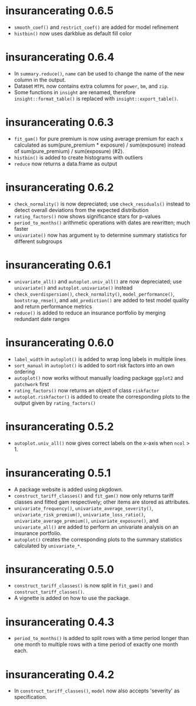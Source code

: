 # insurancerating 0.6.5

* `smooth_coef()` and `restrict_coef()` are added for model refinement
* `histbin()` now uses darkblue as default fill color 

# insurancerating 0.6.4

* In `summary.reduce()`, `name` can be used to change the name of the new column in the output.
* Dataset `MTPL` now contains extra columns for `power`, `bm`, and `zip`. 
* Some functions in `insight` are renamed, therefore `insight::format_table()` is replaced with `insight::export_table()`.

# insurancerating 0.6.3

* `fit_gam()` for pure premium is now using average premium for each x calculated as sum(pure_premium * exposure) / sum(exposure) instead of sum(pure_premium) / sum(exposure) (#2).
* `histbin()` is added to create histograms with outliers
* `reduce` now returns a data.frame as output 

# insurancerating 0.6.2

* `check_normality()` is now depreciated; use `check_residuals()` instead to detect overall deviations from the expected distribution
* `rating_factors()` now shows significance stars for p-values
* `period_to_months()` arithmetic operations with dates are rewritten; much faster
* `univariate()` now has argument `by` to determine summary statistics for different subgroups 

# insurancerating 0.6.1

* `univariate_all()` and `autoplot.univ_all()` are now depreciated; use `univariate()` and `autoplot.univariate()` instead
* `check_overdispersion()`, `check_normality()`, `model_performance()`, `bootstrap_rmse()`, and `add_prediction()` are added to test model quality and return performance metrics
* `reduce()` is added to reduce an insurance portfolio by merging redundant date ranges

# insurancerating 0.6.0

* `label_width` in `autoplot()` is added to wrap long labels in multiple lines
* `sort_manual` in `autoplot()` is added to sort risk factors into an own ordering
* `autoplot()` now works without manually loading package `ggplot2` and `patchwork` first
* `rating_factors()` now returns an object of class `riskfactor`
* `autoplot.riskfactor()` is added to create the corresponding plots to the output given by `rating_factors()`

# insurancerating 0.5.2

* `autoplot.univ_all()` now gives correct labels on the x-axis when `ncol` > 1. 

# insurancerating 0.5.1

* A package website is added using pkgdown.
* `construct_tariff_classes()` and `fit_gam()` now only returns tariff classes and fitted gam respectively; other items are stored as attributes.
* `univariate_frequency()`, `univariate_average_severity()`, `univariate_risk_premium()`, `univariate_loss_ratio()`, `univariate_average_premium()`, `univariate_exposure()`, and `univariate_all()` are added to perform an univariate analysis on an insurance portfolio.
* `autoplot()` creates the corresponding plots to the summary statistics calculated by `univariate_*`.

# insurancerating 0.5.0

* `construct_tariff_classes()` is now split in `fit_gam()` and `construct_tariff_classes()`.
* A vignette is added on how to use the package.

# insurancerating 0.4.3
 
* `period_to_months()` is added to split rows with a time period longer than one month to multiple rows with a time period of exactly one month each.

# insurancerating 0.4.2

* In `construct_tariff_classes()`, `model` now also accepts 'severity' as specification.   



